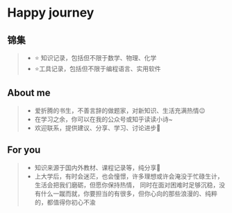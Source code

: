 # Happy journey

## 锦集
>- ⭐ 知识记录，包括但不限于数学、物理、化学
>- ⭐工具记录，包括但不限于编程语言、实用软件

## About me
> - 爱折腾的书生，不善言辞的做题家，对新知识、生活充满热情😉  
> - 在学习之余，你可以在我的公众号或知乎读读小诗~  
> - 欢迎联系，提供建议、分享、学习、讨论进步📩

## For you
> - 知识来源于国内外教材、课程记录等，纯分享📝
> - 上大学后，有时会迷茫，也会憧憬，许多理想或许会淹没于忙碌生计，生活会把我们磨砺，但愿你保持热情，
同时在面对困难时足够沉稳，没有什么一蹴而就，你要担当的有很多，但你心向的那些浪漫的、纯粹的，都值得你初心不渝
